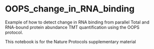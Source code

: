 # OOPS_change_in_RNA_binding
Example of how to detect change in RNA binding from parallel Total and RNA-bound protein abundance TMT quantification using the OOPS protocol.

This notebook is for the Nature Protocols supplementary material
